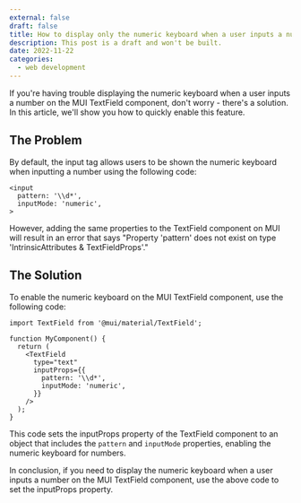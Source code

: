 ```yaml
---
external: false
draft: false
title: How to display only the numeric keyboard when a user inputs a number
description: This post is a draft and won't be built.
date: 2022-11-22
categories:
  - web development
---
```


If you're having trouble displaying the numeric keyboard when a user inputs a number on the MUI TextField component, don't worry - there's a solution. In this article, we'll show you how to quickly enable this feature.

## The Problem

By default, the input tag allows users to be shown the numeric keyboard when inputting a number using the following code:

```
<input
  pattern: '\\d*',
  inputMode: 'numeric',
>
```

However, adding the same properties to the TextField component on MUI will result in an error that says "Property 'pattern' does not exist on type 'IntrinsicAttributes & TextFieldProps'."

## The Solution

To enable the numeric keyboard on the MUI TextField component, use the following code:

```
import TextField from '@mui/material/TextField';

function MyComponent() {
  return (
    <TextField
      type="text"
      inputProps={{
        pattern: '\\d*',
        inputMode: 'numeric',
      }}
    />
  );
}
```

This code sets the inputProps property of the TextField component to an object that includes the `pattern` and `inputMode` properties, enabling the numeric keyboard for numbers.

In conclusion, if you need to display the numeric keyboard when a user inputs a number on the MUI TextField component, use the above code to set the inputProps property.
